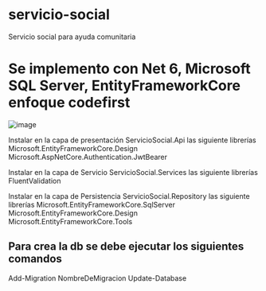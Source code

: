 # servicio-social
Servicio social para ayuda comunitaria

# Se implemento con Net 6, Microsoft SQL Server, EntityFrameworkCore enfoque codefirst

![image](https://github.com/PedroAvila/servicio-social/assets/6163491/5c44fb2b-1936-4b66-a9fe-6830d5fc893c)

Instalar en la capa de presentación ServicioSocial.Api las siguiente librerías
Microsoft.EntityFrameworkCore.Design
Microsoft.AspNetCore.Authentication.JwtBearer

Instalar en la capa de Servicio ServicioSocial.Services las siguiente librerías
FluentValidation

Instalar en la capa de Persistencia ServicioSocial.Repository las siguiente librerías
Microsoft.EntityFrameworkCore.SqlServer
Microsoft.EntityFrameworkCore.Design
Microsoft.EntityFrameworkCore.Tools

## Para crea la db se debe ejecutar los siguientes comandos
Add-Migration NombreDeMigracion
Update-Database






